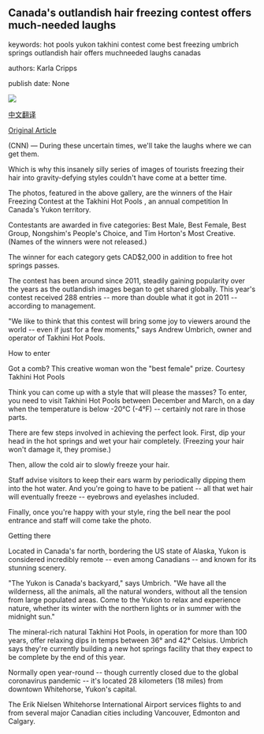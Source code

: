 ## Canada's outlandish hair freezing contest offers much-needed laughs

keywords: hot pools yukon takhini contest come best freezing umbrich springs outlandish hair offers muchneeded laughs canadas

authors: Karla Cripps

publish date: None

![](https://cdn.cnn.com/cnnnext/dam/assets/200401122204-peoples-choice-super-tease.jpg)

[中文翻译](Canada%27s%20outlandish%20hair%20freezing%20contest%20offers%20much-needed%20laughs_zh.md)

[Original Article](https://edition.cnn.com/travel/article/hair-freezing-contest-canada/index.html)

(CNN) — During these uncertain times, we'll take the laughs where we can get them.

Which is why this insanely silly series of images of tourists freezing their hair into gravity-defying styles couldn't have come at a better time.

The photos, featured in the above gallery, are the winners of the Hair Freezing Contest at the Takhini Hot Pools , an annual competition In Canada's Yukon territory.

Contestants are awarded in five categories: Best Male, Best Female, Best Group, Nongshim's People's Choice, and Tim Horton's Most Creative. (Names of the winners were not released.)

The winner for each category gets CAD$2,000 in addition to free hot springs passes.

The contest has been around since 2011, steadily gaining popularity over the years as the outlandish images began to get shared globally. This year's contest received 288 entries -- more than double what it got in 2011 -- according to management.

"We like to think that this contest will bring some joy to viewers around the world -- even if just for a few moments," says Andrew Umbrich, owner and operator of Takhini Hot Pools.

How to enter

Got a comb? This creative woman won the "best female" prize. Courtesy Takhini Hot Pools

Think you can come up with a style that will please the masses? To enter, you need to visit Takhini Hot Pools between December and March, on a day when the temperature is below -20°C (-4°F) -- certainly not rare in those parts.



There are few steps involved in achieving the perfect look. First, dip your head in the hot springs and wet your hair completely. (Freezing your hair won't damage it, they promise.)

Then, allow the cold air to slowly freeze your hair.

Staff advise visitors to keep their ears warm by periodically dipping them into the hot water. And you're going to have to be patient -- all that wet hair will eventually freeze -- eyebrows and eyelashes included.

Finally, once you're happy with your style, ring the bell near the pool entrance and staff will come take the photo.

Getting there

Located in Canada's far north, bordering the US state of Alaska, Yukon is considered incredibly remote -- even among Canadians -- and known for its stunning scenery.

"The Yukon is Canada's backyard," says Umbrich. "We have all the wilderness, all the animals, all the natural wonders, without all the tension from large populated areas. Come to the Yukon to relax and experience nature, whether its winter with the northern lights or in summer with the midnight sun."

The mineral-rich natural Takhini Hot Pools, in operation for more than 100 years, offer relaxing dips in temps between 36° and 42° Celsius. Umbrich says they're currently building a new hot springs facility that they expect to be complete by the end of this year.

Normally open year-round -- though currently closed due to the global coronavirus pandemic -- it's located 28 kilometers (18 miles) from downtown Whitehorse, Yukon's capital.

The Erik Nielsen Whitehorse International Airport services flights to and from several major Canadian cities including Vancouver, Edmonton and Calgary.